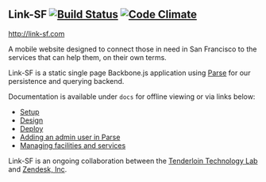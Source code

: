 ## Link-SF [![Build Status](https://travis-ci.org/zendesk/linksf.svg?branch=master)](https://travis-ci.org/zendesk/linksf) [![Code Climate](https://codeclimate.com/github/zendesk/linksf.png)](https://codeclimate.com/github/zendesk/linksf)

http://link-sf.com

A mobile website designed to connect those in need in San Francisco to the services that can help them, on their own terms.

Link-SF is a static single page Backbone.js application using [Parse](https://parse.com/) for our persistence and querying backend.

Documentation is available under `docs` for offline viewing or via links below:

* [Setup](https://github.com/zendesk/linksf/blob/master/docs/SETUP.md)
* [Design](https://github.com/zendesk/linksf/blob/master/docs/DESIGN.md)
* [Deploy](https://github.com/zendesk/linksf/blob/master/docs/DEPLOY.md)
* [Adding an admin user in Parse](https://github.com/zendesk/linksf/blob/master/docs/ADD_USER.md)
* [Managing facilities and services](https://github.com/zendesk/linksf/blob/master/docs/MANAGE.md)

Link-SF is an ongoing collaboration between the [Tenderloin Technology Lab](http://www.tenderlointechnologylab.org/) and [Zendesk, Inc](http://www.zendesk.com/).
